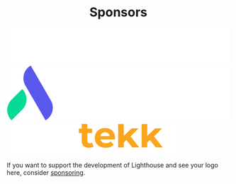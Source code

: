 <div align="center">

# Sponsors

</div>

<div class="showcase">
  <div class="logos">
    <a href="https://www.worksome.com">
      <img src="./worksome.svg" alt="Worksome" title="Worksome - The Home for Your Freelance Workforce">
    </a>
    <a href="https://arborxr.com">
      <img src="./arborxr.svg" alt="ArborXR" title="ArborXR - Discover a Better Way to Manage AR and VR Devices">
    </a>
    <a href="https://mctekk.com">
      <img src="./mctekk.png" alt="mctekk" title="MCTEKK is dedicated to problem-solving, creating solutions, and growing businesses across all America">
    </a>
  </div>
</div>

If you want to support the development of Lighthouse and see your logo here, consider [sponsoring](https://github.com/sponsors/spawnia).
